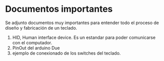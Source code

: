 # Documentos importantes
Se adjunto documentos muy importantes para entender todo el proceso de diseño y fabricación de un teclado.
1. HID, Human interface device. Es un estandar para poder comunicarse con el computador.
1. PinOut del arduino Due
1. ejemplo de conexionado de los switches del teclado.
